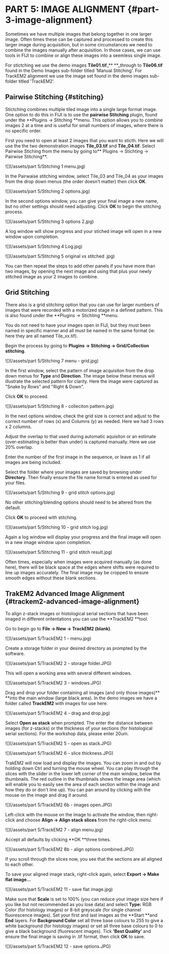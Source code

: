 # PART 5: IMAGE ALIGNMENT {#part-3-image-alignment}

Sometimes we have multiple images that belong together in one larger image. Often times these can be captured and processed to create this larger image during acquisition, but in some circumstances we need to combine the images manually after acquisition. In those cases, we can use tools in FIJI to combine or align these images into a seemless single image.

For stictching we use the demo images **Tile01.tif**\_** **\_through to **Tile06.tif** found in the Demo Images sub-folder titled 'Manual Stitching'. For TrackEM2 alignment we use the image set found in the demo images sub-folder titled 'TrackEM2'.

## Pairwise Stitching {#stitching}

Stictching combines multiple tiled image into a single large format image. One option to do this in FIJI is to use the **pairwise Stitching** plugin, found under the  **Plugins -&gt; Stitching **menu. This option allows you to combine images 2 at a time and is useful for small numbers of images, where there is no specific order.

First you need to open at least 2 images that you want to sticth. Here we will use the the two demonstration images **Tile\_03.tif** and **Tile\_04.tif**. Select Pairwise Stiching from the menu by going to** Plugins -&gt; Stichting -&gt; Pairwise Stitching**.

![](/assets/part 5/Stitching 1 menu.jpg)

In the Pairwaise stitching window, select Tile\_03 and Tile\_04 as your images from the drop down menus \(the order doesn’t matter\) then click **OK**.

![](/assets/part 5/Stitching 2 options.jpg)

In the second options window, you can give your final image a new name, but no other settings should need adjusting. Click **OK** to begin the stitching process.

![](/assets/part 5/Stitching 3 options 2.jpg)

A log window will show progress and your stiched image will open in a new window upon completion.

![](/assets/part 5/Stitching 4 Log.jpg)

![](/assets/part 5/Stitching 5 original vs stitched .jpg)

You can then repeat the steps to add other panels if you have more than two images, by opening the next image and using that plus your newly stitched image as your 2 images to combine.

## Grid Stitching

There also is a grid stitching option that you can use for larger numbers of images that were recorded with a motorized stage in a defined pattern. This is also found under the  **Plugins -&gt; Stichting **menu.

You do not need to have your images open in FIJI, but they must been named in specific manner and all must be named in the same format \(ie: here they are all named Tile\_xx.tif\).

Begin the process by going to **Plugins -&gt; Stitching -&gt; Grid/Collection stitching**.

![](/assets/part 5/Stitching 7 menu - grid.jpg)

In the first window, select the pattern of image acquisiton from the drop down menus for **Type** and **Direction**. The image below these menus will illustrate the selected pattern for clarity. Here the image were captured as "Snake by Rows" and "Right & Down".

Click **OK** to proceed.

![](/assets/part 5/Stitching 8 - colleciton pattern.jpg)

In the next options window, check the grid size is correct and adjust to the correct number of rows \(x\) and Columns \(y\) as needed. Here we had 3 rows x 2 columns.

Adjust the overlap to that used during automatic aquisiton or an estimate \(over-estimating is better than under\) is captured manually. Here we use 20% overlap.

Enter the number of the first image in the sequence, or leave as 1 if all images are being included.

Select the folder where your images are saved by browsing under **Directory**. Then finally ensure the file name format is entered as used for your files.

![](/assets/part 5/Stitching 9 - grid stitch options.jpg)

No other stitching/blending options should need to be altered from the default.

Click **OK** to proceed with stitching.

![](/assets/part 5/Stitching 10 - grid stitch log.jpg)

Again a log window will display your progress and the final image will open in a new image window upon completion.

![](/assets/part 5/Stitching 11 - grid stitch result.jpg)

Often times, especially when images were acquired manually \(as done here\), there will be black space at the edges where shifts were required to line up images accurately. The final image may be cropped to ensure smooth edges without these blank sections.

## TrakEM2 Advanced Image Alignment {#trackem2-advanced-image-alignment}

To align z-stack images or histological serial sections that have been imaged in different oritentations you can use the **TrackEM2 **tool.

Go to begin go to **File -&gt; New -&gt; TrackEM2 \(blank\)**.

![](/assets/part 5/TrackEM2 1 - menu.jpg)

Create a storage folder in your desired directory as prompted by the software.

![](/assets/part 5/TrackEM2 2 - storage folder.JPG)

This will open a working area with several different windows.

![](/assets/part 5/TrackEM2 3 - windows.JPG)

Drag and drop your folder containing all images \(and only those images\)** **into the main window \(large black area\). In the demo images we have a folder called **TrackEM2** with images for use here.

![](/assets/part 5/TrackEM2 4 - drag and drop.jpg)

Select **Open as stack** when prompted. The enter the distance between images \(for z-stacks\) or the thickness of your sections \(for histological serial sections\). For the workshop data, please enter 20um.

![](/assets/part 5/TrackEM2 5 - open as stack.JPG)

![](/assets/part 5/TrackEM2 6 - slice thickness.JPG)

TrakEM2 will now load and display the images. You can zoom in and out by holding down Ctrl and turning the mouse wheel. You can play through the slices with the slider in the lower left corner of the main window, below the thumbnails. The red outline in the thumbnails shows the image area \(which will enable you to easily see the area of each section within the image and how they do or don't line up\). You can pan around by clicking with the mouse on the image and drag it around.

![](/assets/part 5/TrackEM2 6b - images open.JPG)

Left-click with the mouse on the image to activate the window, then right-click and choose **Align -&gt; Align stack slices** from the right-click menu.

![](/assets/part 5/TrackEM2 7 - align menu.jpg)

Accept all defaults by clicking **OK **three times.

![](/assets/part 5/TrackEM2 8b - align options combined.JPG)

If you scroll through the slices now, you see that the sections are all aligned to each other.

To save your aligned image stack, right-click again, select **Export -&gt; Make flat image…**

![](/assets/part 5/TrackEM2 11 - save flat image.jpg)

Make sure that **Scale** is set to 100% \(you can reduce your image size here if you like but not recommended as you lose data\) and select **Type:** RGB Color \(for histology images\) or  8-bit greyscale \(for single channel fluorescence images\). Set your first and last images as the **Start **and **End** layers. For **Background Color** set all three base colours to 255 to give a white background \(for histology images\) or set all three base colours to 0 to give a black background \(fluorescent images\). Tick **‘Best Quality’** and ensure the final image is saving in .tif format, then click **OK** to save.

![](/assets/part 5/TrackEM2 12 - save options.JPG)

